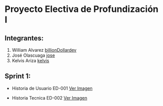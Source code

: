 # Proyecto Electiva de Profundización I

## Integrantes:

1. William Alvarez [billionDollardev](https://github.com/billionDollardev "billionDollardev")
2. José Olascuaga [jose](https://github.com/JoseOlascoaga "Enlace a Perfil en GitHub")
3. Kelvis Ariza [kelvis](https://github.com/billionDollardev "kelvis")

## Sprint 1:

- Historia de Usuario ED-001 [Ver Imagen](https://drive.google.com/drive/u/0/my-drive "Ver Mas")

- Historia Tecnica ED-002  [Ver Imagen](https://drive.google.com/drive/u/0/my-drive "Ver Imagen")

